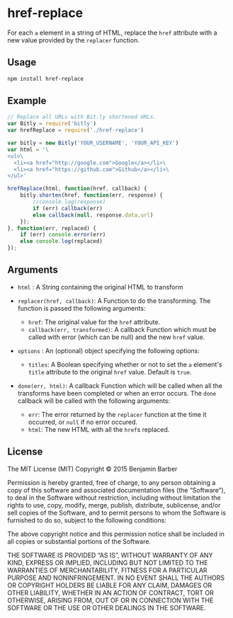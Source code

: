 href-replace
============
For each `a` element in a string of HTML, replace the `href` attribute with a new value provided by the `replacer` function.

Usage
-----
```sh
npm install href-replace
```

Example
-------

```javascript
// Replace all URLs with Bit.ly shortened URLs.
var Bitly = require('bitly')
var hrefReplace = require('./href-replace')

var bitly = new Bitly('YOUR_USERNAME', 'YOUR_API_KEY')
var html = '\
<ul>\
  <li><a href="http://google.com">Google</a></li>\
  <li><a href="https://github.com">Github</a></li>\
</ul>'

hrefReplace(html, function(href, callback) {
    bitly.shorten(href, function(err, response) {
        //console.log(response)
        if (err) callback(err)
        else callback(null, response.data.url)
    });
}, function(err, replaced) {
    if (err) console.error(err)
    else console.log(replaced)
});
```

Arguments
---------
- `html` : A String containing the original HTML to
    transform
- `replacer(href, callback)`: A Function to do the transforming. The function
    is passed the following arguments:
    - `href`: The original value for the `href`
        attribute.
    - `callback(err, transformed)`: A callback
        Function which must be called with error
        (which can be null) and the new `href` value.
- `options` : An (optional) object specifying the following
    options:
    - `titles`: A Boolean specifying whether or not
        to set the `a` element's `title` attribute
        to the original `href` value. Default is
        `true`.
- `done(err, html)`: A callback Function which will be called when
    all the transforms have been completed or when
    an error occurs. The `done` callback will be
    called with the following arguments:

    - `err`: The error returned by the `replacer`
       function at the time it occurred, or `null`
       if no error occured.
    - `html`: The new HTML with all the `href`s replaced.

License
-------
The MIT License (MIT)
Copyright © 2015 Benjamin Barber

Permission is hereby granted, free of charge, to any person obtaining a copy
of this software and associated documentation files (the “Software”), to deal
in the Software without restriction, including without limitation the rights
to use, copy, modify, merge, publish, distribute, sublicense, and/or sell
copies of the Software, and to permit persons to whom the Software is
furnished to do so, subject to the following conditions:

The above copyright notice and this permission notice shall be included in
all copies or substantial portions of the Software.

THE SOFTWARE IS PROVIDED “AS IS”, WITHOUT WARRANTY OF ANY KIND, EXPRESS OR
IMPLIED, INCLUDING BUT NOT LIMITED TO THE WARRANTIES OF MERCHANTABILITY,
FITNESS FOR A PARTICULAR PURPOSE AND NONINFRINGEMENT. IN NO EVENT SHALL THE
AUTHORS OR COPYRIGHT HOLDERS BE LIABLE FOR ANY CLAIM, DAMAGES OR OTHER
LIABILITY, WHETHER IN AN ACTION OF CONTRACT, TORT OR OTHERWISE, ARISING FROM,
OUT OF OR IN CONNECTION WITH THE SOFTWARE OR THE USE OR OTHER DEALINGS IN
THE SOFTWARE.

